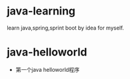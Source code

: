 # java-learning
learn java,spring,sprint boot by idea for myself.

# java-helloworld
- 第一个java helloworld程序
